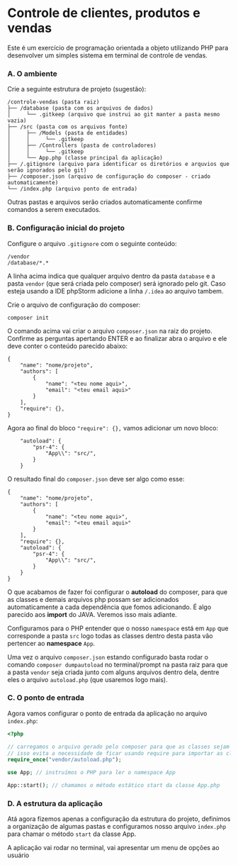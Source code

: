 # Controle de clientes, produtos e vendas

Este é um exercício de programação orientada a objeto utilizando PHP para desenvolver um simples sistema em terminal de controle de vendas.

### A. O ambiente

Crie a seguinte estrutura de projeto (sugestão):

```
/controle-vendas (pasta raiz)
├── /database (pasta com os arquivos de dados)
│     └── .gitkeep (arquivo que instrui ao git manter a pasta mesmo vazia)
├── /src (pasta com os arquivos fonte)
│     ├── /Models (pasta de entidades)
│     │     └── .gitkeep 
│     ├── /Controllers (pasta de controladores)
│     │     └── .gitkeep 
│     └── App.php (classe principal da aplicação)
├── /.gitignore (arquivo para identificar os diretórios e arquvios que serão ignorados pelo git)
├── /composer.json (arquivo de configuração do composer - criado automaticamente)
└── /index.php (arquivo ponto de entrada)
```

Outras pastas e arquivos serão criados automaticamente confirme comandos a serem executados.

### B. Configuração inicial do projeto

Configure o arquivo `.gitignore` com o seguinte conteúdo:

```
/vendor
/database/*.*
``` 

A linha acima indica que qualquer arquivo dentro da pasta `database` e a pasta `vendor` (que será criada pelo composer) será ignorado pelo git. 
Caso esteja usando a IDE phpStorm adicione a linha `/.idea` ao arquivo tambem.

Crie o arquivo de configuração do composer:

```
composer init
```

O comando acima vai criar o arquivo `composer.json` na raiz do projeto. Confirme as perguntas apertando ENTER e ao finalizar abra o arquivo e ele
deve conter o conteúdo parecido abaixo:

```
{
    "name": "nome/projeto",
    "authors": [
        {
            "name": "<teu nome aqui>",
            "email": "<teu email aqui>"
        }
    ],
    "require": {},
}
```

Agora ao final do bloco `"require": {},` vamos adicionar um novo bloco:

```
    "autoload": {
        "psr-4": {
            "App\\": "src/",
        }
    }
```

O resultado final do `composer.json` deve ser algo como esse:

```
{
    "name": "nome/projeto",
    "authors": [
        {
            "name": "<teu nome aqui>",
            "email": "<teu email aqui>"
        }
    ],
    "require": {},
    "autoload": {
        "psr-4": {
            "App\\": "src/",
        }
    }
}
```

O que acabamos de fazer foi configurar o **autoload** do composer, para que as classes e demais arquivos php possam ser adicionados automaticamente a cada
dependência que fomos adicionando. É algo parecido aos **import** do JAVA. Veremos isso mais adiante.

Configuramos para o PHP entender que o nosso `namespace` está em `App` que corresponde a pasta `src` logo todas as classes dentro desta pasta vão pertencer
ao **namespace** `App`.

Uma vez o arquivo `composer.json` estando configurado basta rodar o comando `composer dumpautoload` no terminal/prompt na pasta raiz para que a pasta `vendor` seja
criada junto com alguns arquivos dentro dela, dentre eles o arquivo `autoload.php` (que usaremos logo mais).

### C. O ponto de entrada 

Agora vamos configurar o ponto de entrada da aplicação no arquivo `index.php`:

```php
<?php

// carregamos o arquivo gerado pelo composer para que as classes sejam identificadas quando usadas
// isso evita a necessidade de ficar usando require para importar as classes dentro de outras classes
require_once("vendor/autoload.php"); 

use App; // instruímos o PHP para ler o namespace App

App::start(); // chamamos o método estático start da classe App.php

```

### D. A estrutura da aplicação

Atá agora fizemos apenas a configuração da estrutura do projeto, definimos a organização de algumas pastas e configuramos nosso arquivo `index.php` para 
chamar o método `start` da classe App.

A aplicação vai rodar no terminal, vai apresentar um menu de opções ao usuário

